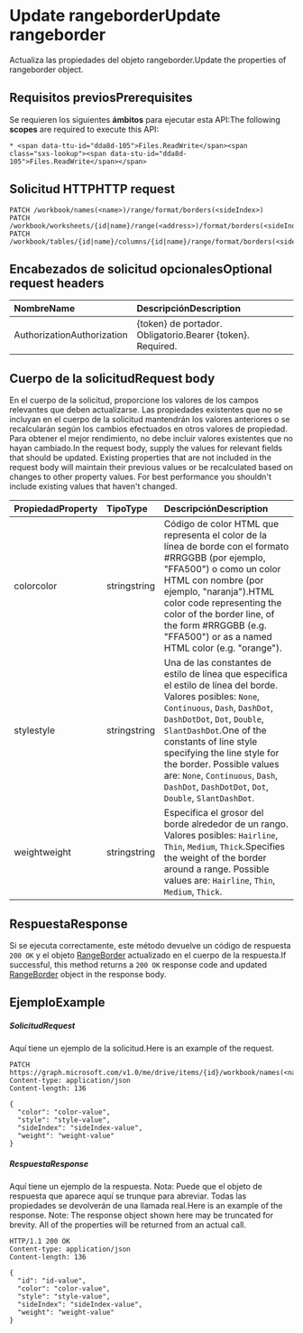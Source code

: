 # <a name="update-rangeborder"></a><span data-ttu-id="dda8d-101">Update rangeborder</span><span class="sxs-lookup"><span data-stu-id="dda8d-101">Update rangeborder</span></span>

<span data-ttu-id="dda8d-102">Actualiza las propiedades del objeto rangeborder.</span><span class="sxs-lookup"><span data-stu-id="dda8d-102">Update the properties of rangeborder object.</span></span>
## <a name="prerequisites"></a><span data-ttu-id="dda8d-103">Requisitos previos</span><span class="sxs-lookup"><span data-stu-id="dda8d-103">Prerequisites</span></span>
<span data-ttu-id="dda8d-104">Se requieren los siguientes **ámbitos** para ejecutar esta API:</span><span class="sxs-lookup"><span data-stu-id="dda8d-104">The following **scopes** are required to execute this API:</span></span> 

    * <span data-ttu-id="dda8d-105">Files.ReadWrite</span><span class="sxs-lookup"><span data-stu-id="dda8d-105">Files.ReadWrite</span></span>

## <a name="http-request"></a><span data-ttu-id="dda8d-106">Solicitud HTTP</span><span class="sxs-lookup"><span data-stu-id="dda8d-106">HTTP request</span></span>
<!-- { "blockType": "ignored" } -->
```http
PATCH /workbook/names(<name>)/range/format/borders(<sideIndex>)
PATCH /workbook/worksheets/{id|name}/range(<address>)/format/borders(<sideIndex>)
PATCH /workbook/tables/{id|name}/columns/{id|name}/range/format/borders(<sideIndex>)
```
## <a name="optional-request-headers"></a><span data-ttu-id="dda8d-107">Encabezados de solicitud opcionales</span><span class="sxs-lookup"><span data-stu-id="dda8d-107">Optional request headers</span></span>
| <span data-ttu-id="dda8d-108">Nombre</span><span class="sxs-lookup"><span data-stu-id="dda8d-108">Name</span></span>       | <span data-ttu-id="dda8d-109">Descripción</span><span class="sxs-lookup"><span data-stu-id="dda8d-109">Description</span></span>|
|:-----------|:-----------|
| <span data-ttu-id="dda8d-110">Authorization</span><span class="sxs-lookup"><span data-stu-id="dda8d-110">Authorization</span></span>  | <span data-ttu-id="dda8d-p101">{token} de portador. Obligatorio.</span><span class="sxs-lookup"><span data-stu-id="dda8d-p101">Bearer {token}. Required.</span></span> |


## <a name="request-body"></a><span data-ttu-id="dda8d-113">Cuerpo de la solicitud</span><span class="sxs-lookup"><span data-stu-id="dda8d-113">Request body</span></span>
<span data-ttu-id="dda8d-p102">En el cuerpo de la solicitud, proporcione los valores de los campos relevantes que deben actualizarse. Las propiedades existentes que no se incluyan en el cuerpo de la solicitud mantendrán los valores anteriores o se recalcularán según los cambios efectuados en otros valores de propiedad. Para obtener el mejor rendimiento, no debe incluir valores existentes que no hayan cambiado.</span><span class="sxs-lookup"><span data-stu-id="dda8d-p102">In the request body, supply the values for relevant fields that should be updated. Existing properties that are not included in the request body will maintain their previous values or be recalculated based on changes to other property values. For best performance you shouldn't include existing values that haven't changed.</span></span>

| <span data-ttu-id="dda8d-117">Propiedad</span><span class="sxs-lookup"><span data-stu-id="dda8d-117">Property</span></span>     | <span data-ttu-id="dda8d-118">Tipo</span><span class="sxs-lookup"><span data-stu-id="dda8d-118">Type</span></span>   |<span data-ttu-id="dda8d-119">Descripción</span><span class="sxs-lookup"><span data-stu-id="dda8d-119">Description</span></span>|
|:---------------|:--------|:----------|
|<span data-ttu-id="dda8d-120">color</span><span class="sxs-lookup"><span data-stu-id="dda8d-120">color</span></span>|<span data-ttu-id="dda8d-121">string</span><span class="sxs-lookup"><span data-stu-id="dda8d-121">string</span></span>|<span data-ttu-id="dda8d-122">Código de color HTML que representa el color de la línea de borde con el formato #RRGGBB (por ejemplo, "FFA500") o como un color HTML con nombre (por ejemplo, "naranja").</span><span class="sxs-lookup"><span data-stu-id="dda8d-122">HTML color code representing the color of the border line, of the form #RRGGBB (e.g. "FFA500") or as a named HTML color (e.g. "orange").</span></span>|
|<span data-ttu-id="dda8d-123">style</span><span class="sxs-lookup"><span data-stu-id="dda8d-123">style</span></span>|<span data-ttu-id="dda8d-124">string</span><span class="sxs-lookup"><span data-stu-id="dda8d-124">string</span></span>|<span data-ttu-id="dda8d-p103">Una de las constantes de estilo de línea que especifica el estilo de línea del borde. Valores posibles: `None`, `Continuous`, `Dash`, `DashDot`, `DashDotDot`, `Dot`, `Double`, `SlantDashDot`.</span><span class="sxs-lookup"><span data-stu-id="dda8d-p103">One of the constants of line style specifying the line style for the border. Possible values are: `None`, `Continuous`, `Dash`, `DashDot`, `DashDotDot`, `Dot`, `Double`, `SlantDashDot`.</span></span>|
|<span data-ttu-id="dda8d-127">weight</span><span class="sxs-lookup"><span data-stu-id="dda8d-127">weight</span></span>|<span data-ttu-id="dda8d-128">string</span><span class="sxs-lookup"><span data-stu-id="dda8d-128">string</span></span>|<span data-ttu-id="dda8d-p104">Especifica el grosor del borde alrededor de un rango. Valores posibles: `Hairline`, `Thin`, `Medium`, `Thick`.</span><span class="sxs-lookup"><span data-stu-id="dda8d-p104">Specifies the weight of the border around a range. Possible values are: `Hairline`, `Thin`, `Medium`, `Thick`.</span></span>|

## <a name="response"></a><span data-ttu-id="dda8d-131">Respuesta</span><span class="sxs-lookup"><span data-stu-id="dda8d-131">Response</span></span>

<span data-ttu-id="dda8d-132">Si se ejecuta correctamente, este método devuelve un código de respuesta `200 OK` y el objeto [RangeBorder](../resources/rangeborder.md) actualizado en el cuerpo de la respuesta.</span><span class="sxs-lookup"><span data-stu-id="dda8d-132">If successful, this method returns a `200 OK` response code and updated [RangeBorder](../resources/rangeborder.md) object in the response body.</span></span>
## <a name="example"></a><span data-ttu-id="dda8d-133">Ejemplo</span><span class="sxs-lookup"><span data-stu-id="dda8d-133">Example</span></span>
##### <a name="request"></a><span data-ttu-id="dda8d-134">Solicitud</span><span class="sxs-lookup"><span data-stu-id="dda8d-134">Request</span></span>
<span data-ttu-id="dda8d-135">Aquí tiene un ejemplo de la solicitud.</span><span class="sxs-lookup"><span data-stu-id="dda8d-135">Here is an example of the request.</span></span>
<!-- {
  "blockType": "request",
  "name": "update_rangeborder"
}-->
```http
PATCH https://graph.microsoft.com/v1.0/me/drive/items/{id}/workbook/names(<name>)/range/format/borders(<sideIndex>)
Content-type: application/json
Content-length: 136

{
  "color": "color-value",
  "style": "style-value",
  "sideIndex": "sideIndex-value",
  "weight": "weight-value"
}
```
##### <a name="response"></a><span data-ttu-id="dda8d-136">Respuesta</span><span class="sxs-lookup"><span data-stu-id="dda8d-136">Response</span></span>
<span data-ttu-id="dda8d-p105">Aquí tiene un ejemplo de la respuesta. Nota: Puede que el objeto de respuesta que aparece aquí se trunque para abreviar. Todas las propiedades se devolverán de una llamada real.</span><span class="sxs-lookup"><span data-stu-id="dda8d-p105">Here is an example of the response. Note: The response object shown here may be truncated for brevity. All of the properties will be returned from an actual call.</span></span>
<!-- {
  "blockType": "response",
  "truncated": true,
  "@odata.type": "microsoft.graph.rangeBorder"
} -->
```http
HTTP/1.1 200 OK
Content-type: application/json
Content-length: 136

{
  "id": "id-value",
  "color": "color-value",
  "style": "style-value",
  "sideIndex": "sideIndex-value",
  "weight": "weight-value"
}
```

<!-- uuid: 8fcb5dbc-d5aa-4681-8e31-b001d5168d79
2015-10-25 14:57:30 UTC -->
<!-- {
  "type": "#page.annotation",
  "description": "Update rangeborder",
  "keywords": "",
  "section": "documentation",
  "tocPath": ""
}-->